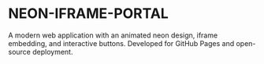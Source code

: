 # NEON-IFRAME-PORTAL
A modern web application with an animated neon design, iframe embedding, and interactive buttons. Developed for GitHub Pages and open-source deployment.
